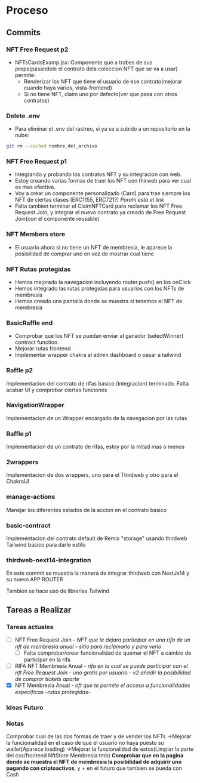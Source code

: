 # Proceso

## Commits

### NFT Free Request p2

- NFTsCardsExamp.jsx: Componente que a trabes de sus props(pasandole el contrato dela coleccion NFT que se va a usar) permite:
  - Renderizar los NFT que tiene el usuario de ese contrato(mejorar cuando haya varios, vista-frontend)
  - Si no tiene NFT, claim uno por defecto(ver que pasa con otros contratos)

### Delete .env

- Para eliminar el .env del rastreo, si ya se a subido a un repositorio en la nube:

```sh
git rm --cached nombre_del_archivo
```

### NFT Free Request p1

- Integrando y probando los contratos NFT y su integracion con web.
- Estoy creando varias formas de traer los NFT con thirweb para ver cual es mas efectiva.
- Voy a crear un componente personalizado (Card) para trae siempre los NFT de ciertas clases (ERC1155, ERC721?) _Porahi esta el link_
- Falta tambien terminar el ClaimNFTCard para reclamar los NFT Free Request Join, y integrar el nuevo contrato ya creado de Free Request Join(con el componente reusable)

### NFT Members store

- El usuario ahora si no tiene un NFT de membresia, le aparece la posibilidad de comprar uno en vez de mostrar cual tiene

### NFT Rutas protegidas

- Hemos mejorado la navegacion incluyendo router.push() en los onClick
- Hemos integrado las rutas protegidas para usuarios con los NFTs de membresia
- Hemos creado una pantalla donde se muestra si tenemos el NFT de membresia

### BasicRaffle end

- Comprobar que los NFT se puedan enviar al ganador (selectWinner) contract function.
- Mejorar rutas frontend
- Implementar wrapper chakra al admin dashboard o pasar a tailwind

### Raffle p2

Implementacion del contrato de rifas basico (integracion) terminado. Falta acabar UI y comprobar ciertas funciones

### NavigationWrapper

Implementacion de un Wrapper encargado de la navegacion por las rutas

### Raffle p1

Implementacion de un contrato de rifas, estoy por la mitad mas o menos

### 2wrappers

Implementacion de dos wrappers, uno para el Thirdweb y otro para el ChakraUI

### manage-actions

Manejar los diferentes estados de la accion en el contrato basico

### basic-contract

Implementacion del contrato default de Remix "storage" usando thirdweb
Tailwind basico para darle estilo

### thirdweb-next14-integration

En este commit se muestra la manera de integrar thirdweb con NextJs14 y su nuevo APP ROUTER

Tambien se hace uso de librerias Tailwind

## Tareas a Realizar

### Tareas actuales

- [ ] NFT Free Request Join - _NFT que te dejara participar en una rifa de un nft de membresia anual_ - _sitio para reclamarlo y para verlo_
  - [ ] Falta comprobar/crear funcionalidad de quemar el NFT a cambio de participar en la rifa
- [ ] RIFA NFT Membresia Anual - _rifa en la cual se puede participar con el nft Free Request Join_ - _uno gratis por usuario_ - _v2 añadir la posibilidad de comprar tickets aparte_
- [x] NFT Membresia Anual - _nft que te permite el acceso a funcionalidades especificas -rutas protegidas-_

### Ideas Futuro

### Notas

Comprobar cual de las dos formas de traer y de vender los NFTs
->Mejorar la funcioinalidad en el caso de que el usuario no haya puesto su wallet(Aparece loading)
->Mejorar la funcionalidad de estos(Limpiar la parte del css/frontend NftStore Membresia tmb)
**Comprobar que en la pagina donde se muestra el NFT de membresia la posibilidad de adquirir uno pagando con criptoactivos**,
y + en el futuro que tambien se pueda con Cash
